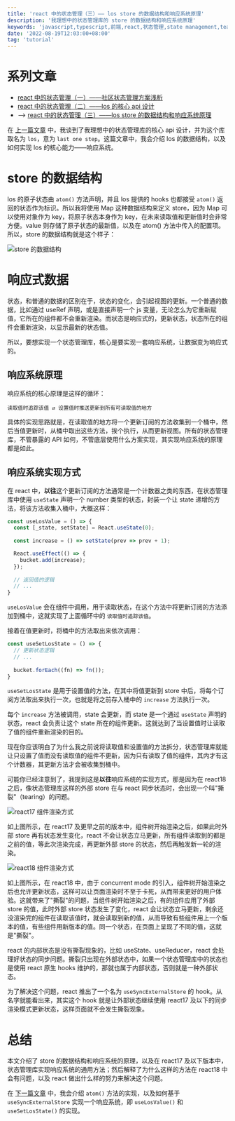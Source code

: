 ```yaml
---
title: 'react 中的状态管理（三）—— los store 的数据结构和响应系统原理'
description: '我理想中的状态管理库的 store 的数据结构和响应系统原理'
keywords: 'javascript,typescript,前端,react,状态管理,state management,tearing'
date: '2022-08-19T12:03:00+08:00'
tag: 'tutorial'
---
```


# 系列文章

- [react 中的状态管理（一）——社区状态管理方案浅析](/posts/state-management-in-react-1)
- [react 中的状态管理（二）——los 的核心 api 设计](/posts/state-management-in-react-2)
- --> [react 中的状态管理（三）——los store 的数据结构和响应系统原理](/posts/state-management-in-react-3)

在 [上一篇文章](/posts/state-management-in-react-2) 中，我谈到了我理想中的状态管理库的核心 api 设计，并为这个库取名为 `los`，意为 `last one step`。这篇文章中，我会介绍 los 的数据结构，以及如何实现 los 的核心能力——响应系统。

# store 的数据结构

los 的原子状态由 `atom()` 方法声明，并且 los 提供的 hooks 也都接受 `atom()` 返回的状态作为标识。所以我将使用 Map 这种数据结构来定义 store，因为 Map 可以使用对象作为 key，将原子状态本身作为 key，在未来读取值和更新值时会非常方便。value 则存储了原子状态的最新值，以及在 atom() 方法中传入的配置项。所以，store 的数据结构就是这个样子：

![store 的数据结构](/posts/state-management-in-react-3-3.png)

# 响应式数据

状态，和普通的数据的区别在于，状态的变化，会引起视图的更新。一个普通的数据，比如通过 useRef 声明，或是直接声明一个 js 变量，无论怎么为它重新赋值，它所在的组件都不会重新渲染。而状态是响应式的，更新状态，状态所在的组件会重新渲染，以显示最新的状态值。

所以，要想实现一个状态管理库，核心是要实现一套响应系统，让数据变为响应式的。

## 响应系统原理

响应系统的核心原理是这样的循环：

```
读取值时追踪该值 ⇄ 设置值时推送更新到所有可读取值的地方
```

具体的实现思路就是，在读取值的地方将一个更新订阅的方法收集到一个桶中，然后当值更新时，从桶中取出这些方法，挨个执行，从而更新视图。所有的状态管理库，不管暴露的 API 如何，不管底层使用什么方案实现，其实现响应系统的原理都是如此。

## 响应系统实现方式

在 react 中，**以往**这个更新订阅的方法通常是一个计数器之类的东西，在状态管理库中使用 `useState` 声明一个 number 类型的状态，封装一个让 state 递增的方法，将该方法收集入桶中，大概这样：

```js
const useLosValue = () => {
  const [_state, setState] = React.useState(0);
  
  const increase = () => setState(prev => prev + 1);

  React.useEffect(() => {
    bucket.add(increase);
  });
  
  // 返回值的逻辑
  // ...
}
```

`useLosValue` 会在组件中调用，用于读取状态，在这个方法中将更新订阅的方法添加到桶中，这就实现了上面循环中的 `读取值时追踪该值`。

接着在值更新时，将桶中的方法取出来依次调用：

```js
const useSetLosState = () => {
  // 更新状态逻辑
  // ...
  
  bucket.forEach((fn) => fn());
}
```

`useSetLosState` 是用于设置值的方法，在其中将值更新到 store 中后，将每个订阅方法取出来执行一次，也就是将之前存入桶中的 `increase` 方法执行一次。

每个 `increase` 方法被调用，state 会更新，而 state 是一个通过 `useState` 声明的状态，react 会负责让这个 state 所在的组件更新。这就达到了当设置值时让读取了值的组件重新渲染的目的。

现在你应该明白了为什么我之前说将读取值和设置值的方法拆分，状态管理库就能让只设置了值而没有读取值的组件不更新，因为只有读取了值的组件，其内才有这个计数器，其更新方法才会被收集到桶中。

可能你已经注意到了，我提到这是**以往**响应系统的实现方式，那是因为在 react18 之后，像状态管理库这样的外部 store 在与 react 同步状态时，会出现一个叫"撕裂"（tearing）的问题。

![react17 组件渲染方式](/posts/state-management-in-react-3-1.png)

如上图所示，在 react17 及更早之前的版本中，组件树开始渲染之后，如果此时外部 store 再有状态发生变化，react 不会让状态立马更新，所有组件读取到的都是之前的值，等此次渲染完成，再更新外部 store 的状态，然后再触发新一轮的渲染。

![react18 组件渲染方式](/posts/state-management-in-react-3-2.png)

如上图所示，在 react18 中，由于 concurrent mode 的引入，组件树开始渲染之后也允许更新状态，这样可以让页面渲染时不至于卡死，从而带来更好的用户体验。这就带来了"撕裂"的问题，当组件树开始渲染之后，有的组件应用了外部 store 的值，此时外部 store 状态发生了变化，react 会让状态立马更新，剩余还没渲染完的组件在读取该值时，就会读取到新的值，从而导致有些组件用上一个版本的值，有些组件用新版本的值。同一个状态，在页面上呈现了不同的值，这就是"撕裂"。

react 的内部状态是没有撕裂现象的，比如 useState、useReducer，react 会处理好状态的同步问题。撕裂只出现在外部状态中，如果一个状态管理库中的状态也是使用 react 原生 hooks 维护的，那就也属于内部状态，否则就是一种外部状态。

为了解决这个问题，react 推出了一个名为 `useSyncExternalStore` 的 hook。从名字就能看出来，其实这个 hook 就是让外部状态继续使用 react17 及以下的同步渲染模式更新状态，这样页面就不会发生撕裂现象。

# 总结

本文介绍了 store 的数据结构和响应系统的原理，以及在 react17 及以下版本中，状态管理库实现响应系统的通用方法；然后解释了为什么这样的方法在 react18 中会有问题，以及 react 做出什么样的努力来解决这个问题。

在 [下一篇文章](/posts/state-management-in-react-4) 中，我会介绍 `atom()` 方法的实现，以及如何基于 `useSyncExternalStore` 实现一个响应系统，即 `useLosValue()` 和 `useSetLosState()` 的实现。
